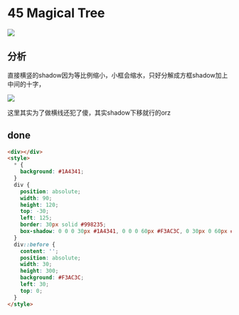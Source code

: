 # 45 Magical Tree

![](https://raw.githubusercontent.com/sari3l/css_battle/main/media/16773937743889/16773937872761.png)

## 分析

直接横竖的shadow因为等比例缩小，小框会缩水，只好分解成方框shadow加上中间的十字，

![](https://raw.githubusercontent.com/sari3l/css_battle/main/media/16773937743889/16773939011560.jpg)

这里其实为了做横线还犯了傻，其实shadow下移就行的orz

## done

```html
<div></div>
<style>
  * {
    background: #1A4341;
  }  
  div {
    position: absolute;
    width: 90;
    height: 120;
    top: -30;
    left: 125;
    border: 30px solid #998235;
    box-shadow: 0 0 0 30px #1A4341, 0 0 0 60px #F3AC3C, 0 30px 0 60px #1A4341, 0 60px 0 60px #998235;
  }
  div::before {
    content: '';
    position: absolute;
    width: 30;
    height: 300;
    background: #F3AC3C;
    left: 30;
    top: 0;
  }
</style>
```